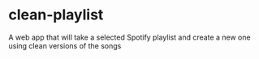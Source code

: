 # clean-playlist
A web app that will take a selected Spotify playlist and create a new one using clean versions of the songs
